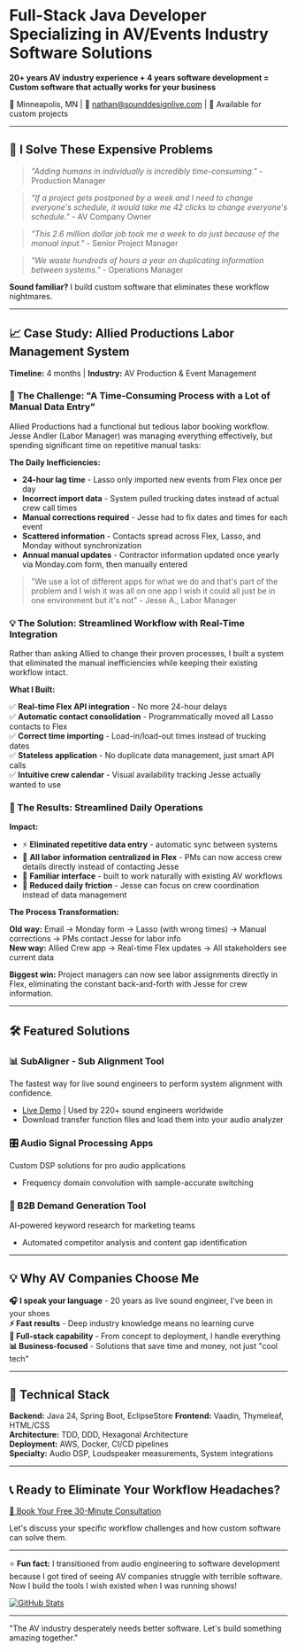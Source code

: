 # Full-Stack Java Developer Specializing in AV/Events Industry Software Solutions

**20+ years AV industry experience + 4 years software development = Custom software that actually works for your business**

📍 Minneapolis, MN | 📧 nathan@sounddesignlive.com | 🔗 Available for custom projects

---

## 🎯 I Solve These Expensive Problems

> *"Adding humans in individually is incredibly time-consuming."* - Production Manager

> *"If a project gets postponed by a week and I need to change everyone's schedule, it would take me 42 clicks to change everyone's schedule."* - AV Company Owner

> *"This 2.6 million dollar job took me a week to do just because of the manual input."* - Senior Project Manager

> *"We waste hundreds of hours a year on duplicating information between systems."* - Operations Manager

**Sound familiar?** I build custom software that eliminates these workflow nightmares.

---

## 📈 Case Study: Allied Productions Labor Management System

**Timeline:** 4 months | **Industry:** AV Production & Event Management

### 🔧 The Challenge: "A Time-Consuming Process with a Lot of Manual Data Entry"

Allied Productions had a functional but tedious labor booking workflow. Jesse Andler (Labor Manager) was managing everything effectively, but spending significant time on repetitive manual tasks:

**The Daily Inefficiencies:**
- **24-hour lag time** - Lasso only imported new events from Flex once per day
- **Incorrect import data** - System pulled trucking dates instead of actual crew call times
- **Manual corrections required** - Jesse had to fix dates and times for each event
- **Scattered information** - Contacts spread across Flex, Lasso, and Monday without synchronization
- **Annual manual updates** - Contractor information updated once yearly via Monday.com form, then manually entered

> "We use a lot of different apps for what we do and that's part of the problem and I wish it was all on one app I wish it could all just be in one environment but it's not" - Jesse A., Labor Manager

### 💡 The Solution: Streamlined Workflow with Real-Time Integration

Rather than asking Allied to change their proven processes, I built a system that eliminated the manual inefficiencies while keeping their existing workflow intact.

**What I Built:**

✅ **Real-time Flex API integration** - No more 24-hour delays  
✅ **Automatic contact consolidation** - Programmatically moved all Lasso contacts to Flex  
✅ **Correct time importing** - Load-in/load-out times instead of trucking dates  
✅ **Stateless application** - No duplicate data management, just smart API calls  
✅ **Intuitive crew calendar** - Visual availability tracking Jesse actually wanted to use

### 🎯 The Results: Streamlined Daily Operations

**Impact:**
- ⚡ **Eliminated repetitive data entry** - automatic sync between systems
- 🔄 **All labor information centralized in Flex** - PMs can now access crew details directly instead of contacting Jesse
- 🎯 **Familiar interface** - built to work naturally with existing AV workflows
- 💼 **Reduced daily friction** - Jesse can focus on crew coordination instead of data management

**The Process Transformation:**

**Old way:** Email → Monday form → Lasso (with wrong times) → Manual corrections → PMs contact Jesse for labor info  
**New way:** Allied Crew app → Real-time Flex updates → All stakeholders see current data

**Biggest win:** Project managers can now see labor assignments directly in Flex, eliminating the constant back-and-forth with Jesse for crew information.

---

## 🛠 Featured Solutions

### 📊 SubAligner - Sub Alignment Tool
The fastest way for live sound engineers to perform system alignment with confidence.
- [Live Demo](https://www.subaligner.com/) | Used by 220+ sound engineers worldwide
- Download transfer function files and load them into your audio analyzer

### 🎛 Audio Signal Processing Apps  
Custom DSP solutions for pro audio applications
- Frequency domain convolution with sample-accurate switching

### 📝 B2B Demand Generation Tool
AI-powered keyword research for marketing teams
- Automated competitor analysis and content gap identification

---

## 💡 Why AV Companies Choose Me

**🎧 I speak your language** - 20 years as live sound engineer, I've been in your shoes  
**⚡ Fast results** - Deep industry knowledge means no learning curve  
**🔧 Full-stack capability** - From concept to deployment, I handle everything  
**📊 Business-focused** - Solutions that save time and money, not just "cool tech"

---

## 🔧 Technical Stack

**Backend:** Java 24, Spring Boot, EclipseStore
**Frontend:** Vaadin, Thymeleaf, HTML/CSS  
**Architecture:** TDD, DDD, Hexagonal Architecture  
**Deployment:** AWS, Docker, CI/CD pipelines  
**Specialty:** Audio DSP, Loudspeaker measurements, System integrations

---

## 📞 Ready to Eliminate Your Workflow Headaches?

[📅 Book Your Free 30-Minute Consultation](https://tidycal.com/nathanlively/30-minute-meeting)

Let's discuss your specific workflow challenges and how custom software can solve them.

---

⭐ **Fun fact:** I transitioned from audio engineering to software development because I got tired of seeing AV companies struggle with terrible software. Now I build the tools I wish existed when I was running shows!

[![GitHub Stats](https://github-readme-stats.vercel.app/api?username=LiveNathan&show_icons=true&theme=dark)](https://github.com/LiveNathan)

---

"The AV industry desperately needs better software. Let's build something amazing together."
